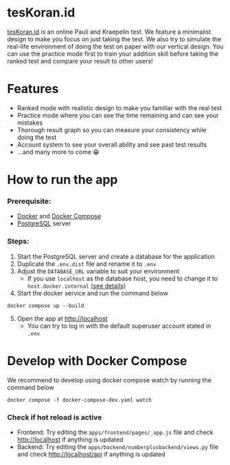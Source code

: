 # tesKoran.id

[tesKoran.id](https://teskoran.id) is an online Pauli and Kraepelin test. We feature a minimalist design to make you focus on just taking the test. We also try to simulate the real-life environment of doing the test on paper with our vertical design. You can use the practice mode first to train your addition skill before taking the ranked test and compare your result to other users!

# Features

- Ranked mode with realistic design to make you familiar with the real test
- Practice mode where you can see the time remaining and can see your mistakes
- Thorough result graph so you can measure your consistency while doing the test
- Account system to see your overall ability and see past test results
- ...and many more to come 😁

# How to run the app

### Prerequisite:

- [Docker](https://docs.docker.com/get-docker/) and [Docker Compose](https://docs.docker.com/compose/install/)
- [PostgreSQL](https://www.postgresql.org/download/) server

### Steps:

1. Start the PostgreSQL server and create a database for the application
2. Duplicate the `.env.dist` file and rename it to `.env`
3. Adjust the `DATABASE_URL` variable to suit your environment
   - If you use `localhost` as the database host, you need to change it to `host.docker.internal` [(see details)](https://docs.docker.com/desktop/networking/#i-want-to-connect-from-a-container-to-a-service-on-the-host)
4. Start the docker service and run the command below

```
docker compose up --build
```

5. Open the app at [http://localhost](http://localhost)
   - You can try to log in with the default superuser account stated in `.env`

# Develop with Docker Compose

We recommend to develop using docker compose watch by running the command below

```
docker compose -f docker-compose-dev.yaml watch
```

### Check if hot reload is active

- Frontend: Try editing the `apps/frontend/pages/_app.js` file and check [http://localhost](http://localhost) if anything is updated
- Backend: Try editing the `apps/backend/numberplusbackend/views.py` file and check [http://localhost/api](http://localhost/api) if anything is updated
